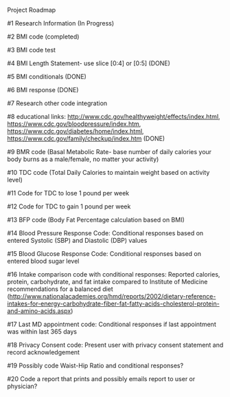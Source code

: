 Project Roadmap

#1 Research Information (In Progress)

#2 BMI code (completed)

#3 BMI code test

#4 BMI Length Statement- use slice [0:4] or [0:5] (DONE)

#5 BMI conditionals (DONE)

#6 BMI response (DONE)

#7 Research other code integration

#8 educational links: http://www.cdc.gov/healthyweight/effects/index.html, https://www.cdc.gov/bloodpressure/index.htm, https://www.cdc.gov/diabetes/home/index.html, https://www.cdc.gov/family/checkup/index.htm (DONE)

#9 BMR code (Basal Metabolic Rate- base number of daily calories your body burns as a male/female, no matter your activity)

#10 TDC code (Total Daily Calories to maintain weight based on activity level)

#11 Code for TDC to lose 1 pound per week

#12 Code for TDC to gain 1 pound per week

#13 BFP code (Body Fat Percentage calculation based on BMI)

#14 Blood Pressure Response Code: Conditional responses based on entered Systolic (SBP) and Diastolic (DBP) values

#15 Blood Glucose Response Code: Conditional responses based on entered blood sugar level

#16 Intake comparison code with conditional responses: Reported calories, protein, carbohydrate, and fat intake compared to Institute of Medicine recommendations for a balanced diet (http://www.nationalacademies.org/hmd/reports/2002/dietary-reference-intakes-for-energy-carbohydrate-fiber-fat-fatty-acids-cholesterol-protein-and-amino-acids.aspx)

#17 Last MD appointment code: Conditional responses if last appointment was within last 365 days

#18 Privacy Consent code: Present user with privacy consent statement and record acknowledgement

#19 Possibly code Waist-Hip Ratio and conditional responses?

#20 Code a report that prints and possibly emails report to user or physician?
